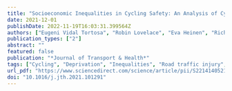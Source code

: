 ```yaml
---
title: "Socioeconomic Inequalities in Cycling Safety: An Analysis of Cycling Injury Risk by Residential Deprivation Level in England"
date: 2021-12-01
publishDate: 2022-11-19T16:03:31.399564Z
authors: ["Eugeni Vidal Tortosa", "Robin Lovelace", "Eva Heinen", "Richard P. Mann"]
publication_types: ["2"]
abstract: ""
featured: false
publication: "*Journal of Transport & Health*"
tags: ["Cycling", "Deprivation", "Inequalities", "Road traffic injury", "Trends"]
url_pdf: "https://www.sciencedirect.com/science/article/pii/S2214140521003212"
doi: "10.1016/j.jth.2021.101291"
---
```


